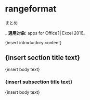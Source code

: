 
# rangeformat
まとめ

 _ **適用対象:** apps for Office?| Excel 2016_

{insert introductory content}

## {insert section title text}

{insert body text}


### {insert subsection title text}

{insert body text}

